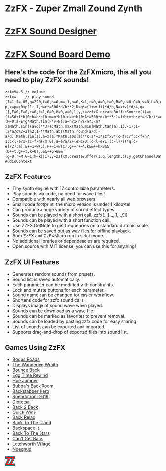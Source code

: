 # ZzFX - Zuper Zmall Zound Zynth

# [ZzFX Sound Designer](https://zzfx.3d2k.com)
# [ZzFX Sound Board Demo](https://codepen.io/KilledByAPixel/pen/BaowKzv)


## Here's the code for the ZzFXmicro, this all you need to play ZzFX sounds!

```
zzfxV=.3 // volume
zzfx=    // play sound
(I=1,J=.05,g=220,f=0,h=0,m=.1,n=0,K=1,r=0,A=0,t=0,B=0,u=0,C=0,v=0,L=0,e=0,d=2*Math.PI,b=44100,w=p=>2*p*Math.random()-p,x=p=>0<p?1:-1,M=r*=500*d/b**2,D=g*=(1+w(J))*d/b,N=x(v)*d/4,q=[],E=0,F=0,c=0,k=1,G=0,H=0,a=0,l,y,z=zzfxX.createBufferSource())=>{f=50+f*b|0;h=h*b|0;m=m*b|0;e=e*b|0;A*=500*d/b**3;l=f+h+m+e;v*=d/b;t*=d/b;B*=b;for(u*=b;c<l;q[c++]=a)++H>100*L&&(H=0,a=E*g*Math.sin(F*v-N),a=n?1<n?2<n?3<n?x(Math.sin((a%d)**3)):Math.max(Math.min(Math.tan(a),1),-1):1-(2*a/d%2+2)%2:1-4*Math.abs(Math.round(a/d)-a/d):Math.sin(a),a=x(a)*Math.abs(a)**K,a*=I*zzfxV*(c<f?c/f:c<f+h?1:c<l-e?1-(c-f-h)/m:0),a=e?a/2+(e>c?0:(c<l-e?1:(c-l)/e)*q[c-e]/2):a),E+=1+w(C),F+=1+w(C),g+=r+=A,k&&++k>B&&(D+=t,g+=t,k=0),u&&++G>u&&(g=D,r=M,G=1,k=k||1);y=zzfxX.createBuffer(1,q.length,b);y.getChannelData(0).set(q);z.buffer=y;z.connect(zzfxX.destination);z.start()};zzfxX=new AudioContext
```

## ZzFX Features

- Tiny synth engine with 17 controllable parameters.
- Play sounds via code, no need for wave files!
- Compatible with nearly all web browsers.
- Small code footprint, the micro version is under 1 kilobyte!
- Can produce a huge variety of sound effect types.
- Sounds can be played with a short call. zzfx(...[,,,,.1,,,,9])
- Sounds can be played with a short function call.
- Use ZZFX.GetNote to get frequencies on a standard diatonic scale.
- Sounds can be saved out as wav files for offline playback.
- Both ZzFX and ZzFXMicro run in strict mode.
- No additional libraries or dependencies are required.
- Open source with MIT license, you can use this for anything!

## ZzFX UI Features

- Generates random sounds from presets.
- Sound list is saved automatically.
- Each parameter can be modified with constraints.
- Lock and mutate buttons for each parameter.
- Sound name can be changed for easier workflow.
- Shortens code for zzfx sound calls.
- Displays image of sound wave when played.
- Sounds can be download as a wave file.
- Sounds can be marked as favorites to prevent removal.
- Sounds can be loaded by pasting zzfx code for easy sharing.
- List of sounds can be exported and imported.
- Supports drag-and-drop of exported files into sound list.

## Games Using ZzFX

- [Bogus Roads](https://www.newgrounds.com/portal/view/747570)
- [The Wandering Wraith](https://js13kgames.com/entries/the-wandering-wraith)
- [Bounce Back](https://js13kgames.com/entries/bounce-back)
- [Egg Time Rewind](https://killedbyapixel.itch.io/egg-time)
- [Hue Jumper](https://killedbyapixel.itch.io/hue-jumper)
- [Bubba's Back Room](https://js13kgames.com/entries/bubbas-back-room)
- [Backstabber Hero](https://js13kgames.com/entries/backstabber-hero)
- [Spendotron: 2019](https://killedbyapixel.itch.io/currency-wars)
- [Dioretsa](https://js13kgames.com/entries/20461-dioretsa)
- [Back 2 Back](https://js13kgames.com/entries/back-2-back)
- [Quick Wins](https://js13kgames.com/entries/quick-wins)
- [Back Relax](http://js13kgames.com/entries/back-relax)
- [Back To The Island](https://js13kgames.com/entries/back-to-the-island)
- [Backspace It](http://js13kgames.com/entries/backspace-it)
- [Back To The Stars](https://js13kgames.com/entries/back-to-the-stars)
- [Can't Get Back](https://js13kgames.com/entries/cant-get-back)
- [Letchworth Village](https://js13kgames.com/entries/letchworth-village)
- [Noegnud](https://js13kgames.com/entries/noegnud)

![ZzFX Image](/favicon.png) 
